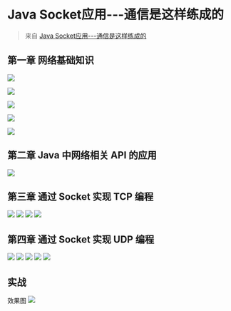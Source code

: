 # Java Socket应用---通信是这样练成的

> 来自 [Java Socket应用---通信是这样练成的](https://www.imooc.com/learn/161)

## 第一章 网络基础知识

![](https://ws3.sinaimg.cn/large/006tNc79ly1fzz5far73kj30o80dimy4.jpg)

![](https://ws4.sinaimg.cn/large/006tNc79ly1fzz5geno8yj30o90do75m.jpg)

![](https://ws3.sinaimg.cn/large/006tNc79ly1fzz5iunopzj30o80dkgnb.jpg)

![](https://ws1.sinaimg.cn/large/006tNc79ly1fzz5jcn7pvj30oh0dgta4.jpg)

![](https://ws3.sinaimg.cn/large/006tNc79ly1fzz5k7p7gtj30ob0deq4v.jpg)

## 第二章 Java 中网络相关 API 的应用

![](https://ws3.sinaimg.cn/large/006tNc79ly1fzz5w6rk2bj30oh0dkjsk.jpg)

## 第三章 通过 Socket 实现 TCP 编程

![](https://ws2.sinaimg.cn/large/006tNc79ly1fzzgh09gqxj30oe0dqgnb.jpg)
![](https://ws3.sinaimg.cn/large/006tNc79ly1fzzghnbrejj30lv0cgdgl.jpg)
![](https://ws1.sinaimg.cn/large/006tNc79ly1fzzgktykb1j30m30c975j.jpg)
![](https://ws4.sinaimg.cn/large/006tNc79ly1fzzglgv76sj30lr0ca0tp.jpg)


## 第四章 通过 Socket 实现 UDP 编程
![](https://ws4.sinaimg.cn/large/006tNc79ly1fzzhyvc5s1j30lt0c9wfh.jpg)
![](https://ws3.sinaimg.cn/large/006tNc79ly1fzzhz7fv5tj30m00cbmxm.jpg)
![](https://ws4.sinaimg.cn/large/006tNc79ly1fzzi0ycfmyj30m40cegmc.jpg)
![](https://ws2.sinaimg.cn/large/006tNc79ly1fzzi1ntfvnj30lx0c674x.jpg)
![](https://ws3.sinaimg.cn/large/006tNc79ly1g00436q7k7j30m60cdq3l.jpg)


## 实战
效果图
![](https://ws3.sinaimg.cn/large/006tNc79ly1g008akb4cpj30ko07cwf1.jpg)



